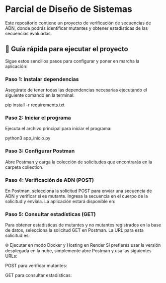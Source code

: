 # Parcial de Diseño de Sistemas
Este repositorio contiene un proyecto de verificación de secuencias de ADN, donde podrás identificar mutantes y obtener estadísticas de las secuencias evaluadas.

## 🌟 Guía rápida para ejecutar el proyecto
Sigue estos sencillos pasos para configurar y poner en marcha la aplicación:

### Paso 1: Instalar dependencias
Asegúrate de tener todas las dependencias necesarias ejecutando el siguiente comando en la terminal:

pip install -r requirements.txt

### Paso 2: Iniciar el programa
Ejecuta el archivo principal para iniciar el programa:

python3 app_inicio.py

### Paso 3: Configurar Postman
Abre Postman y carga la colección de solicitudes que encontrarás en la carpeta collection.

### Paso 4: Verificación de ADN (POST)
En Postman, selecciona la solicitud POST para enviar una secuencia de ADN y verificar si es mutante. Ingresa la secuencia en el cuerpo de la solicitud y envíala.
La aplicación estará disponible en:


### Paso 5: Consultar estadísticas (GET)
Para obtener estadísticas de mutantes y no mutantes registrados en la base de datos, selecciona la solicitud GET en Postman. La URL para esta solicitud es:


🌐 Ejecutar en modo Docker y Hosting en Render
Si prefieres usar la versión desplegada en la nube, simplemente abre Postman y usa las siguientes URLs:

POST para verificar mutantes:


GET para consultar estadísticas:
